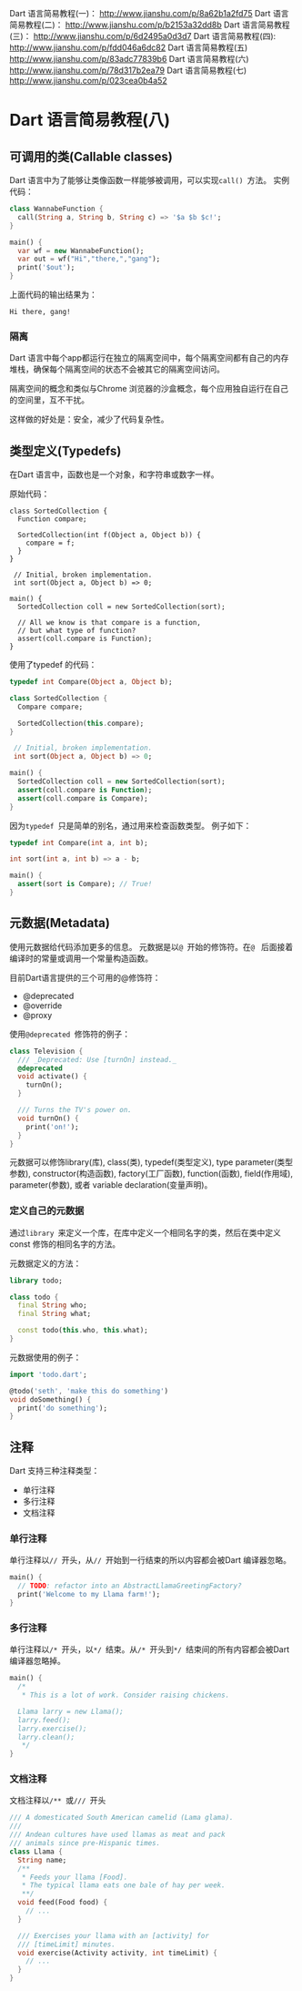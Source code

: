 Dart 语言简易教程(一)： http://www.jianshu.com/p/8a62b1a2fd75
Dart 语言简易教程(二)： http://www.jianshu.com/p/b2153a32dd8b
Dart 语言简易教程(三)： http://www.jianshu.com/p/6d2495a0d3d7
Dart 语言简易教程(四):   http://www.jianshu.com/p/fdd046a6dc82
Dart 语言简易教程(五) http://www.jianshu.com/p/83adc77839b6
Dart 语言简易教程(六)  http://www.jianshu.com/p/78d317b2ea79
Dart 语言简易教程(七)  http://www.jianshu.com/p/023cea0b4a52

# Dart 语言简易教程(八)
## 可调用的类(Callable classes)
Dart 语言中为了能够让类像函数一样能够被调用，可以实现`call() `方法。
实例代码：
```Dart
class WannabeFunction {
  call(String a, String b, String c) => '$a $b $c!';
}

main() {
  var wf = new WannabeFunction();
  var out = wf("Hi","there,","gang");
  print('$out');
}
```
上面代码的输出结果为：
```Log
Hi there, gang!
```

### 隔离
Dart 语言中每个app都运行在独立的隔离空间中，每个隔离空间都有自己的内存堆栈，确保每个隔离空间的状态不会被其它的隔离空间访问。

隔离空间的概念和类似与Chrome 浏览器的沙盒概念，每个应用独自运行在自己的空间里，互不干扰。

这样做的好处是：安全，减少了代码复杂性。


## 类型定义(Typedefs)
在Dart 语言中，函数也是一个对象，和字符串或数字一样。

原始代码：
```language
class SortedCollection {
  Function compare;

  SortedCollection(int f(Object a, Object b)) {
    compare = f;
  }
}

 // Initial, broken implementation.
 int sort(Object a, Object b) => 0;

main() {
  SortedCollection coll = new SortedCollection(sort);

  // All we know is that compare is a function,
  // but what type of function?
  assert(coll.compare is Function);
}
```

使用了typedef 的代码：
```Dart
typedef int Compare(Object a, Object b);

class SortedCollection {
  Compare compare;

  SortedCollection(this.compare);
}

 // Initial, broken implementation.
 int sort(Object a, Object b) => 0;

main() {
  SortedCollection coll = new SortedCollection(sort);
  assert(coll.compare is Function);
  assert(coll.compare is Compare);
}
```

因为`typedef `只是简单的别名，通过用来检查函数类型。
例子如下：
```Dart
typedef int Compare(int a, int b);

int sort(int a, int b) => a - b;

main() {
  assert(sort is Compare); // True!
}
```

## 元数据(Metadata)
使用元数据给代码添加更多的信息。
元数据是以`@ `开始的修饰符。在`@ ` 后面接着编译时的常量或调用一个常量构造函数。

目前Dart语言提供的三个可用的@修饰符：
- @deprecated
- @override
- @proxy

使用`@deprecated `修饰符的例子：
```Dart
class Television {
  /// _Deprecated: Use [turnOn] instead._
  @deprecated
  void activate() {
    turnOn();
  }

  /// Turns the TV's power on.
  void turnOn() {
    print('on!');
  }
}
```

元数据可以修饰library(库), class(类), typedef(类型定义), type parameter(类型参数), constructor(构造函数), factory(工厂函数), function(函数), field(作用域), parameter(参数), 或者 variable declaration(变量声明)。

### 定义自己的元数据
通过`library `来定义一个库，在库中定义一个相同名字的类，然后在类中定义const 修饰的相同名字的方法。

元数据定义的方法：
```Dart
library todo;

class todo {
  final String who;
  final String what;

  const todo(this.who, this.what);
}
```

元数据使用的例子：
```Dart
import 'todo.dart';

@todo('seth', 'make this do something')
void doSomething() {
  print('do something');
}
```


## 注释
Dart 支持三种注释类型：
- 单行注释
- 多行注释
- 文档注释

### 单行注释
单行注释以`// `开头，从`// `开始到一行结束的所以内容都会被Dart 编译器忽略。
```Dart
main() {
  // TODO: refactor into an AbstractLlamaGreetingFactory?
  print('Welcome to my Llama farm!');
}
```

### 多行注释
单行注释以`/* `开头，以`*/ `结束。从`/* `开头到`*/ `结束间的所有内容都会被Dart 编译器忽略掉。
```Dart
main() {
  /*
   * This is a lot of work. Consider raising chickens.

  Llama larry = new Llama();
  larry.feed();
  larry.exercise();
  larry.clean();
   */
}
```

### 文档注释
文档注释以`/** `或`/// `开头
```Dart
/// A domesticated South American camelid (Lama glama).
///
/// Andean cultures have used llamas as meat and pack
/// animals since pre-Hispanic times.
class Llama {
  String name;
  /**
   * Feeds your llama [Food].
   * The typical llama eats one bale of hay per week.
   **/
  void feed(Food food) {
    // ...
  }

  /// Exercises your llama with an [activity] for
  /// [timeLimit] minutes.
  void exercise(Activity activity, int timeLimit) {
    // ...
  }
}
```
